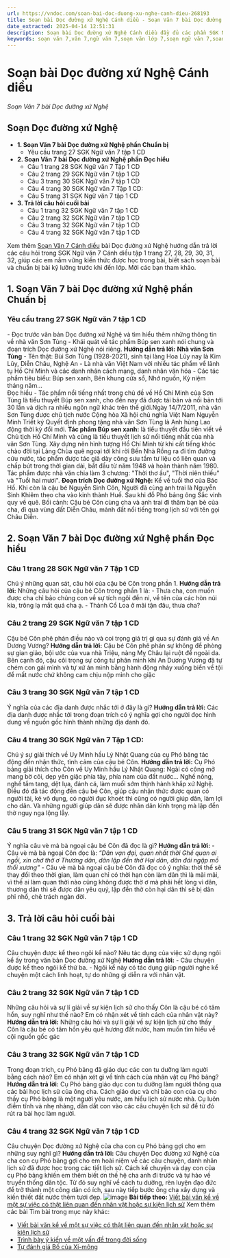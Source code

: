 ```yaml
---
url: https://vndoc.com/soan-bai-doc-duong-xu-nghe-canh-dieu-268193
title: Soạn bài Dọc đường xứ Nghệ Cánh diều - Soạn Văn 7 bài Dọc đường xứ Nghệ - VnDoc.com
date_extracted: 2025-04-14 12:51:31
description: Soạn bài Dọc đường xứ Nghệ Cánh diều đầy đủ các phần SGK Ngữ Văn 7 Cánh Diều tập 1, giúp các em dễ dàng chuẩn bị bài trước khi tới lớp.
keywords: soạn văn 7,văn 7,ngữ văn 7,soạn văn lớp 7,soạn ngữ văn 7,soan van 7,văn lớp 7,ngữ văn lớp 7,giải văn 7,soạn văn 7 tập 1,soạn văn lớp 7 tập 1,ngu van 7,Soạn bài Dọc đường xứ Nghệ,ngữ văn lớp 7 cánh diều,soạn văn 7 cánh diều,Dọc đường xứ Nghệ cánh diều,soạn Dọc đường xứ Nghệ,Dọc đường xứ Nghệ,soạn văn Dọc đường xứ Nghệ,ngữ văn 7 cánh diều,soạn văn 7 dọc đường xứ nghệ
---
```


# Soạn bài Dọc đường xứ Nghệ Cánh diều
 _Soạn Văn 7 bài Dọc đường xứ Nghệ_
## **Soạn Dọc đường xứ Nghệ**
  * **1\. Soạn Văn 7 bài Dọc đường xứ Nghệ phần Chuẩn bị**
    * Yêu cầu trang 27 SGK Ngữ văn 7 tập 1 CD
  * **2\. Soạn Văn 7 bài Dọc đường xứ Nghệ phần Đọc hiểu**
    * Câu 1 trang 28 SGK Ngữ văn 7 Tập 1 CD
    * Câu 2 trang 29 SGK Ngữ văn 7 tập 1 CD
    * Câu 3 trang 30 SGK Ngữ văn 7 tập 1 CD
    * Câu 4 trang 30 SGK Ngữ văn 7 Tập 1 CD: 
    * Câu 5 trang 31 SGK Ngữ văn 7 tập 1 CD
  * **3\. Trả lời câu hỏi cuối bài**
    * Câu 1 trang 32 SGK Ngữ văn 7 tập 1 CD
    * Câu 2 trang 32 SGK Ngữ văn 7 tập 1 CD
    * Câu 3 trang 32 SGK Ngữ văn 7 tập 1 CD
    * Câu 4 trang 32 SGK Ngữ văn 7 tập 1 CD

Xem thêm
[Soạn Văn 7 Cánh diều](<https://vndoc.com/ngu-van-7-tap-1-cd>) bài Dọc đường xứ Nghệ hướng dẫn trả lời các câu hỏi trong SGK Ngữ văn 7 Cánh diều tập 1 trang 27, 28, 29, 30, 31, 32, giúp các em nắm vững kiến thức được học trong bài, biết sách soạn bài và chuẩn bị bài kỹ lưỡng trước khi đến lớp. Mời các bạn tham khảo.
## 1\. Soạn Văn 7 bài Dọc đường xứ Nghệ phần Chuẩn bị
### **Yêu cầu trang 27 SGK Ngữ văn 7 tập 1 CD**
\- Đọc trước văn bản Dọc đường xứ Nghệ và tìm hiểu thêm những thông tin về nhà văn Sơn Tùng
\- Khái quát về tác phẩm Búp sen xanh nói chung và đoạn trích Dọc đường xứ Nghệ nói riêng.
**Hướng dẫn trả lời:**
**Nhà văn Sơn Tùng**
\- Tên thật: Bùi Sơn Tùng \(1928-2021\), sinh tại làng Hoa Lũy nay là Kim Lũy, Diễn Châu, Nghệ An
\- Là nhà văn Việt Nam với nhiều tác phẩm về lãnh tụ Hồ Chí Minh và các danh nhân cách mạng, danh nhân văn hóa
\- Các tác phẩm tiêu biểu: Búp sen xanh, Bên khung cửa sổ, Nhớ nguồn, Kỷ niệm tháng năm…  
Đọc hiểu
\- Tác phẩm nổi tiếng nhất trong chủ đề về Hồ Chí Minh của Sơn Tùng là tiểu thuyết Búp sen xanh, cho đến nay đã được tái bản và nối bản tới 30 lần và dịch ra nhiều ngôn ngữ khác trên thế giới.Ngày 14/7/2011, nhà văn Sơn Tùng được chủ tịch nước Cộng hòa Xã hội chủ nghĩa Việt Nam Nguyễn Minh Triết ký Quyết định phong tặng nhà văn Sơn Tùng là Anh hùng Lao động thời kỳ đổi mới.
**Tác phẩm Búp sen xanh:** là tiểu thuyết đầu tiên viết về Chủ tịch Hồ Chí Minh và cũng là tiểu thuyết lịch sử nổi tiếng nhất của nhà văn Sơn Tùng. Xây dựng nên hình tượng Hồ Chí Minh từ khi cất tiếng khóc chào đời tại Làng Chùa quê ngoại tới khi rời Bến Nhà Rồng ra đi tìm đường cứu nước, tác phẩm được tác giả dày công sưu tầm tư liệu có liên quan và chấp bút trong thời gian dài, bắt đầu từ năm 1948 và hoàn thành năm 1980. Tác phẩm được nhà văn chia làm 3 chương: "Thời thơ ấu", "Thời niên thiếu" và "Tuổi hai mươi".
**Đoạn trích Dọc đường xứ Nghệ:** Kể về tuổi thơ của Bác Hồ. Khi còn là cậu bé Nguyễn Sinh Côn, Người đã cùng anh trai là Nguyễn Sinh Khiêm theo cha vào kinh thành Huế. Sau khi đỗ Phó bảng ông Sắc vinh quy về quê.
Bối cảnh: Cậu bé Côn cùng cha và anh trai đi thăm bạn bè của cha, đi qua vùng đất Diễn Châu, mảnh đất nổi tiếng trong lịch sử với tên gọi Châu Diễn.
## 2\. Soạn Văn 7 bài Dọc đường xứ Nghệ phần Đọc hiểu
### **Câu 1 trang 28 SGK Ngữ văn 7 Tập 1 CD**
Chú ý những quan sát, câu hỏi của cậu bé Côn trong phần 1.
**Hướng dẫn trả lời:**
Những câu hỏi của cậu bé Côn trong phần 1 là:
\- Thưa cha, con muốn được cha chỉ bảo chúng con về sự tích ngôi đền ni, về tên của các hòn núi kia, trông lạ mắt quá cha ạ.
\- Thành Cổ Loa ở mãi tận đâu, thưa cha?
### **Câu 2 trang 29 SGK Ngữ văn 7 tập 1 CD**
Cậu bé Côn phê phán điều nào và coi trọng giá trị gì qua sự đánh giá về An Dương Vương?
**Hướng dẫn trả lời:**
Cậu bé Côn phê phán sự không đề phòng sự gian giảo, bội ước của vua nhà Triệu, nàng Mỵ Châu lại ruột để ngoài da. Bên cạnh đó, cậu côi trọng sự công tư phân minh khi An Dương Vương đã tự chém con gái mình và tự xử án mình bằng hành động nhảy xuống biển về tội để mất nước chứ không cam chịu nộp mình cho giặc
### **Câu 3 trang 30 SGK Ngữ văn 7 tập 1 CD**
Ý nghĩa của các địa danh được nhắc tới ở đây là gì?
**Hướng dẫn trả lời:**
Các địa danh được nhắc tới trong đoạn trích có ý nghĩa gợi cho người đọc hình dung về nguồn gốc hình thành những địa danh đó.
### **Câu 4 trang 30 SGK Ngữ văn 7 Tập 1 CD:**
Chú ý sự giải thích về Uy Minh hầu Lý Nhật Quang của cụ Phó bảng tác động đến nhận thức, tình cảm của cậu bé Côn.
**Hướng dẫn trả lời:**
Cụ Phó bảng giải thích cho Côn về Uy Minh hầu Lý Nhật Quang: Ngài có công mở mang bờ cõi, dẹp yên giặc phía tây, phía nam của đất nước… Nghề nông, nghề tắm tang, dệt lụa, đánh cá, làm muối sớm thịnh hành khắp xứ Nghệ. Điều đó đã tác động đến cậu bé Côn, giúp cậu nhận thức được quan có người tài, kẻ vô dụng, có người đục khoét thì cũng có người giúp dân, làm lợi cho dân. Và những người giúp dân sẽ được nhân dân kính trọng mà lập đền thờ nguy nga lộng lẫy.
### **Câu 5 trang 31 SGK Ngữ văn 7 tập 1 CD**
Ý nghĩa câu vè mà bà ngoại cậu bé Côn đã đọc là gì?
**Hướng dẫn trả lời:**
\- Câu vè mà bà ngoại Côn đọc là:
_“Dân vạn đại, quan nhất thời_
 _Ghế quan ai ngồi, xin chớ thờ ơ_
 _Thương dân, dân lập đền thờ_
 _Hại dân, dân đái ngập mồ thối xương”_
\- Câu vè mà bà ngoại cậu bé Côn đã đọc có ý nghĩa: thời thế sẽ thay đổi theo thời gian, làm quan chỉ có thời hạn còn làm dân thì là mãi mãi, vì thế ai làm quan thời nào cũng không được thờ ơ mà phải hết lòng vì dân, thương dân thì sẽ được dân yêu quý, lập đền thờ còn hại dân thì sẽ bị dân phỉ nhổ, chê trách ngàn đời.
## 3\. Trả lời câu hỏi cuối bài
### **Câu 1 trang 32 SGK Ngữ văn 7 tập 1 CD**
Câu chuyện được kể theo ngôi kể nào? Nêu tác dụng của việc sử dụng ngôi kể ấy trong văn bản Dọc đường xứ Nghệ
**Hướng dẫn trả lời:**
\- Câu chuyện được kể theo ngôi kể thứ ba.
\- Ngôi kể này có tác dụng giúp người nghe kể chuyện một cách linh hoạt, tự do những gì diễn ra với nhân vật.
### **Câu 2 trang 32 SGK Ngữ văn 7 tập 1 CD**
Những câu hỏi và sự lí giải về sự kiện lịch sử cho thấy Côn là cậu bé có tâm hồn, suy nghĩ như thế nào? Em có nhận xét về tính cách của nhân vật này?
**Hướng dẫn trả lời:**
Những câu hỏi và sự lí giải về sự kiện lịch sử cho thấy Côn là cậu bé có tâm hồn yêu quê hương đất nước, ham muốn tìm hiểu về cội nguồn gốc gác
### **Câu 3 trang 32 SGK Ngữ văn 7 tập 1 CD**
Trong đoạn trích, cụ Phó bảng đã giáo dục các con tu dưỡng làm người bằng cách nào? Em có nhận xét gì về tính cách của nhân vật cụ Phó bảng?
**Hướng dẫn trả lời:**
Cụ Phó bảng giáo dục con tu dưỡng làm người thông qua các bài học lịch sử của ông cha. Cách giáo dục và chỉ bảo con của cụ cho thấy cụ Phó bảng là một người yêu nước, am hiểu lịch sử nước nhà. Cụ luôn điềm tĩnh và nhẹ nhàng, dẫn dắt con vào các câu chuyện lịch sử để từ đó rút ra bài học làm người.
### **Câu 4 trang 32 SGK Ngữ văn 7 tập 1 CD**
Câu chuyện Dọc đường xứ Nghệ của cha con cụ Phó bảng gợi cho em những suy nghĩ gì?
**Hướng dẫn trả lời:**
Câu chuyện Dọc đường xứ Nghệ của cha con cụ Phó bảng gợi cho em hoài niệm về các câu chuyện, danh nhân lịch sử đã được học trong các tiết lịch sử. Cách kể chuyện và dạy con của cụ Phó bảng khiến em thêm biết ơn thế hệ cha anh đi trước và tự hào về truyền thống dân tộc. Từ đó suy nghĩ về cách tu dưỡng, rèn luyện đạo đức để trở thành một công dân có ích, sau này tiếp bước ông cha xây dựng và kiến thiết đất nước thêm tươi đẹp.
![image](https://i.vdoc.vn/data/image/2022/08/26/ban-tay.svg) **Bài tiếp theo:** [Viết bài văn kể về một sự việc có thật liên quan đến nhân vật hoặc sự kiện lịch sử](<https://vndoc.com/soan-bai-viet-bai-van-ke-ve-mot-su-viec-co-that-lien-quan-den-nhan-vat-hoac-su-kien-lich-su-268198>)
Xem thêm các bài Tìm bài trong mục này khác:
  * [Viết bài văn kể về một sự việc có thật liên quan đến nhân vật hoặc sự kiện lịch sử ](</soan-bai-viet-bai-van-ke-ve-mot-su-viec-co-that-lien-quan-den-nhan-vat-hoac-su-kien-lich-su-268198>)
  * [Trình bày ý kiến về một vấn đề trong đời sống](</soan-bai-trinh-bay-y-kien-ve-mot-van-de-trong-doi-song-canh-dieu-268200>)
  * [Tự đánh giá Bố của Xi-mông](</soan-bai-tu-danh-gia-bo-cua-xi-mon-268208>)

